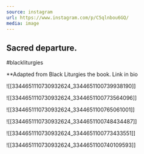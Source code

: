 ```yaml
---
source: instagram
url: https://www.instagram.com/p/C5qlnbou6GQ/
media: image
---
```


## Sacred departure. 
#blackliturgies 

**Adapted from Black Liturgies the book. Link in bio

![[3344651110730932624_3344651100739938190]]

![[3344651110730932624_3344651100773564096]]

![[3344651110730932624_3344651100765061001]]

![[3344651110730932624_3344651100748434487]]

![[3344651110730932624_3344651100773433551]]

![[3344651110730932624_3344651100740109593]]

